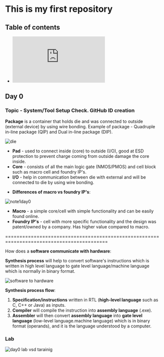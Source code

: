 # This is my first repository

## Table of contents
* ![Day0](https://github.com/Parvin16/sd-training/blob/main/Readme.md#day-0)

## Day 0
### Topic - System/Tool Setup Check. GitHub ID creation

**Package** is a container that holds die and was connected to outside (external device) by using wire bonding.
Example of package - Quadruple in-line package (QIP) and Dual in-line package (DIP).

![die](https://user-images.githubusercontent.com/62828746/203833674-a44e1aa2-42f1-43eb-8890-016e0bc186e1.png)

* **Pad** - used to connect inside (core) to outside (I/O), good at ESD protection to prevent charge coming from outside damage the core inside.
* **Core** - consists of all the main logic gate (NMOS/PMOS) and cell block such as macro cell and foundry IP's.
* **I/O** - help in communication between die with external and will be connected to die by using wire bonding.

+ **Differences of macro vs foundry IP's**:

![note1day0](https://user-images.githubusercontent.com/118954022/204221744-4f6607e0-aa9f-415e-8d1a-8d6586602538.jpg)

  * **Macro** - a simple core/cell with simple functionality and can be easily found online.
  * **Foundry IP's** - cell with more specific functionality and the design was patent/owned by a company. Has higher value compared to macro.
  
==========================================================================================

How does a **software communicate with hardware**:

**Synthesis process** will help to convert software's instructions which is written in high level language to gate level language/machine language which is normally in binary format.

![software to hardware](https://user-images.githubusercontent.com/62828746/203840905-0b291241-5af6-40d1-9f6a-a8acb8176b7d.png)

**Synthesis process flow**:

1. **Specification/instructions** written in RTL (**high-level language** such as C, C++ or Java) as inputs.
1. **Compiler** will compile the instruction into **assembly language** (.exe).
1. **Assembler** will then convert **assembly language** into **gate level language** (low-level language.machine language) which is in binary format (operands), and it is the language understood by a computer.



### Lab 

![day0 lab vsd tarainig ](https://user-images.githubusercontent.com/118954022/204221523-4a01adeb-e998-4dc7-b023-e56e68c64cc9.jpg)




